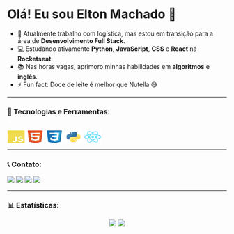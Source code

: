 # Olá! Eu sou Elton Machado 👋

- 🔭 Atualmente trabalho com logística, mas estou em transição para a área de **Desenvolvimento Full Stack**.
- 💻 Estudando ativamente **Python**, **JavaScript**, **CSS** e **React** na **Rocketseat**.
- 📚 Nas horas vagas, aprimoro minhas habilidades em **algoritmos** e **inglês**.
- ⚡ Fun fact: Doce de leite é melhor que Nutella 😅

---

### 🚀 Tecnologias e Ferramentas:

<div style="display: inline_block"><br>
  <img align="center" alt="elto-Js" height="30" width="40" src="https://raw.githubusercontent.com/devicons/devicon/master/icons/javascript/javascript-plain.svg">
  <img align="center" alt="elto-HTML" height="30" width="40" src="https://raw.githubusercontent.com/devicons/devicon/master/icons/html5/html5-original.svg">
  <img align="center" alt="elto-CSS" height="30" width="40" src="https://raw.githubusercontent.com/devicons/devicon/master/icons/css3/css3-original.svg">
  <img align="center" alt="elto-Python" height="30" width="40" src="https://raw.githubusercontent.com/devicons/devicon/master/icons/python/python-original.svg">
  <img align="center" alt="elto-React" height="30" width="40" src="https://raw.githubusercontent.com/devicons/devicon/master/icons/react/react-original.svg">
</div>

---

### 📞 Contato:

<div> 
  <a href="https://instagram.com/eltomachado" target="_blank"><img src="https://img.shields.io/badge/-Instagram-%23E4405F?style=for-the-badge&logo=instagram&logoColor=white" target="_blank"></a>
  <a href="https://api.whatsapp.com/send?phone=5547996072509&text=Ol%C3%A1!%20Vim%20pelo%20github" target="_blank"><img src="https://img.shields.io/badge/WhatsApp-25D366?style=for-the-badge&logo=whatsapp&logoColor=white" target="_blank"></a>
  <a href="mailto:ephidelly@gmail.com"><img src="https://img.shields.io/badge/-Gmail-%23333?style=for-the-badge&logo=gmail&logoColor=white" target="_blank"></a>
  <a href="https://www.linkedin.com/in/eltonmdb/" target="_blank"><img src="https://img.shields.io/badge/-LinkedIn-%230077B5?style=for-the-badge&logo=linkedin&logoColor=white" target="_blank"></a>
</div>

---

### 📊 Estatísticas:

<p align="center">
  <img height="180em" src="https://github-readme-stats.vercel.app/api?username=eltomachado&show_icons=true&theme=dark&include_all_commits=true&count_private=true" />
  <img height="180em" src="https://github-readme-stats.vercel.app/api/top-langs/?username=eltomachado&layout=compact&langs_count=7&theme=dark" />
</p>
